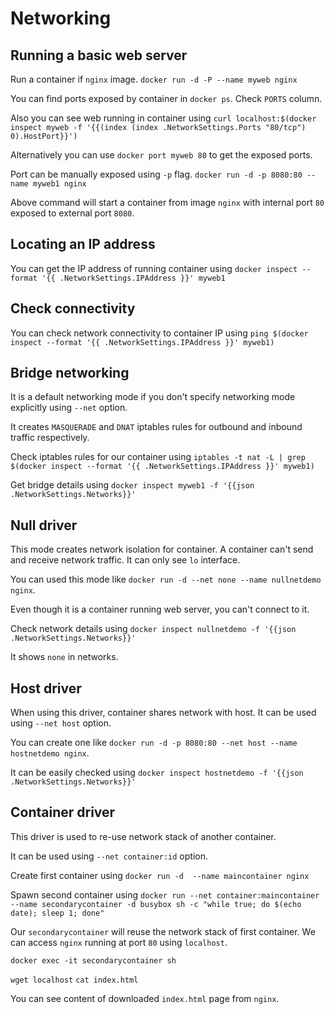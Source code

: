 # Networking

## Running a basic web server

Run a container if `nginx` image.
`docker run -d -P --name myweb nginx`

You can find ports exposed by container in `docker ps`. Check `PORTS` 
column.

Also you can see web running in container using 
`curl localhost:$(docker inspect myweb -f '{{(index (index .NetworkSettings.Ports "80/tcp") 0).HostPort}}')`

Alternatively you can use `docker port myweb 80` to get the exposed ports.

Port can be manually exposed using `-p` flag. 
`docker run -d -p 8080:80 --name myweb1 nginx`

Above command will start a container from image `nginx` with internal port `80`
exposed to external port `8080`.

## Locating an IP address

You can get the IP address of running container using
`docker inspect --format '{{ .NetworkSettings.IPAddress }}' myweb1`

## Check connectivity

You can check network connectivity to container IP using
`ping $(docker inspect --format '{{ .NetworkSettings.IPAddress }}' myweb1)`

## Bridge networking

It is a default networking mode if you don't specify networking mode explicitly
using `--net` option.

It creates `MASQUERADE` and `DNAT` iptables rules for outbound and inbound traffic 
respectively.

Check iptables rules for our container using
`iptables -t nat -L | grep $(docker inspect --format '{{ .NetworkSettings.IPAddress }}' myweb1)`

Get bridge details using `docker inspect myweb1 -f '{{json .NetworkSettings.Networks}}'`

## Null driver

This mode creates network isolation for container. A container can't send and 
receive network traffic. It can only see `lo` interface.

You can used this mode like `docker run -d --net none --name nullnetdemo nginx`.

Even though it is a container running web server, you can't connect to it.

Check network details using `docker inspect nullnetdemo -f '{{json .NetworkSettings.Networks}}'`

It shows `none` in networks.

## Host driver

When using this driver, container shares network with host. It can be used using 
`--net host` option.

You can create one like `docker run -d -p 8080:80 --net host --name hostnetdemo nginx`.

It can be easily checked using `docker inspect hostnetdemo -f '{{json .NetworkSettings.Networks}}'`

## Container driver

This driver is used to re-use network stack of another container.

It can be used using `--net container:id` option.

Create first container using `docker run -d  --name maincontainer nginx`

Spawn second container using `docker run --net container:maincontainer --name secondarycontainer -d busybox sh -c "while true; do $(echo date); sleep 1; done"`

Our `secondarycontainer` will reuse the network stack of first container. We can 
access `nginx` running at port `80` using `localhost`.

`docker exec -it secondarycontainer sh`

`wget localhost`
`cat index.html`

You can see content of downloaded `index.html` page from `nginx`.